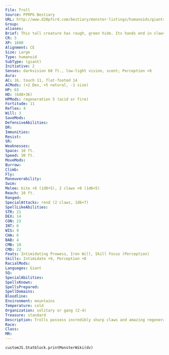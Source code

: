 ```yaml
---
File: Troll
Source: PFRPG Bestiary
URL: http://www.d20pfsrd.com/bestiary/monster-listings/humanoids/giants/troll
Group: 
aliases: 
Brief: This tall creature has rough, green hide. Its hands end in claws, and its bestial face has a hideous, tusked underbite.
CR: 5
XP: 1600
Alignment: CE
Size: Large
Type: humanoid
SubType: (giant)
Initiative: 2
Senses: darkvision 60 ft., low-light vision, scent; Perception +8
Aura: 
AC: 16, touch 11, flat-footed 14
ACMods: (+2 Dex, +5 natural, -1 size)
HP: 63
HD: (6d8+36)
HPMods: regeneration 5 (acid or fire)
Fortitude: 11
Reflex: 4
Will: 3
SaveMods: 
DefensiveAbilities: 
DR: 
Immunities: 
Resist: 
SR: 
Weaknesses: 
Space: 10 ft.
Speed: 30 ft.
MoveMods: 
Burrow: 
Climb: 
Fly: 
Maneuverability: 
Swim: 
Melee: bite +8 (1d8+5), 2 claws +8 (1d6+5)
Reach: 10 ft.
Ranged: 
SpecialAttacks: rend (2 claws, 1d6+7)
SpellLikeAbilities: 
STR: 21
DEX: 14
CON: 23
INT: 6
WIS: 9
CHA: 6
BAB: 4
CMB: 10
CMD: 22
Feats: Intimidating Prowess, Iron Will, Skill Focus (Perception)
Skills: Intimidate +9, Perception +8
RacialMods: 
Languages: Giant
SQ: 
SpecialAbilities: 
SpellsKnown: 
SpellsPrepared: 
SpellDomains: 
Bloodline: 
Environment: mountains
Temperature: cold
Organization: solitary or gang (2-4)
Treasure: standard
Description: Trolls possess incredibly sharp claws and amazing regenerative powers, allowing them to recover from nearly any wound. They are stooped, fantastically ugly, and astonishingly strong-combined with their claws, their strength allows them to literally tear apart flesh to feed their voracious appetites. Trolls stand about 14 feet tall, but their hunched postures often make them appear shorter. An adult troll weighs around 1,000 pounds. A troll's appetite and its regenerative powers make it a fearless combatant, ever prepared to charge headlong at the nearest living creature and attack with all of its fury. Only fire seems to cause a troll to hesitate, but even this mortal threat is not enough to stop a troll's advance. Those who commonly battle with trolls know to locate and burn any pieces after a fight, for even the smallest scrap of flesh can regrow a full-size troll given enough time. Fortunately, only the largest part of a troll regrows in this way. Despite their cruelty in combat, trolls are surprisingly tender and kind to their own young. Female trolls work as a group, spending a great deal of time teaching young trolls to hunt and fend for themselves before sending them off to find their own territories. A male troll tends to live a solitary existence, partnering with a female for only a brief time to mate. All trolls spend most of their time hunting for food, as they must consume vast amounts each day or face starvation. Due to this need, most trolls stake out large territories as their own, and fights between rivals are quite common. While these are usually nonlethal, trolls are aware of each others' weaknesses and will use such knowledge to kill their own kind if food is scarce. Scrags Dwelling in both fresh and salt water, these cousins of the troll have the aquatic subtype and the amphibious special quality. Scrags have a base land speed of 20 feet and a swim speed of 40 feet. A scrag's regeneration ability only works if it is in contact with water. Scrags dwell in any body of water in any climate, though they are most common in cold northern rivers and lakes, and are less bestial in appearance than their terrestrial cousins, though no less violent.
Race: 
Class: 
MR: 
---
```

```dataviewjs
customJS.Statblock.printMonsterWiki(dv)
```
